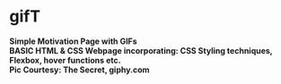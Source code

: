 # gifT
<b> Simple Motivation Page with GIFs <b/>
<br>
BASIC HTML & CSS Webpage incorporating: CSS Styling techniques, Flexbox, hover functions etc.
<br>
Pic Courtesy: The Secret, giphy.com
